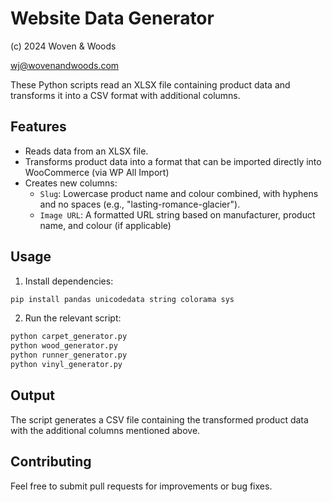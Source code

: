 # Website Data Generator

(c) 2024 Woven & Woods

wj@wovenandwoods.com

These Python scripts read an XLSX file containing product data and transforms it into a CSV format with additional columns.

## Features
* Reads data from an XLSX file.
* Transforms product data into a format that can be imported directly into WooCommerce (via WP All Import)
* Creates new columns:
    * ```Slug```: Lowercase product name and colour combined, with hyphens and no spaces (e.g., "lasting-romance-glacier").
    * ```Image URL```: A formatted URL string based on manufacturer, product name, and colour (if applicable)

## Usage
1. Install dependencies:
``` Bash
pip install pandas unicodedata string colorama sys
```

2. Run the relevant script:
``` Bash
python carpet_generator.py
python wood_generator.py
python runner_generator.py
python vinyl_generator.py
```

## Output
The script generates a CSV file containing the transformed product data with the additional columns mentioned above.

## Contributing
Feel free to submit pull requests for improvements or bug fixes.